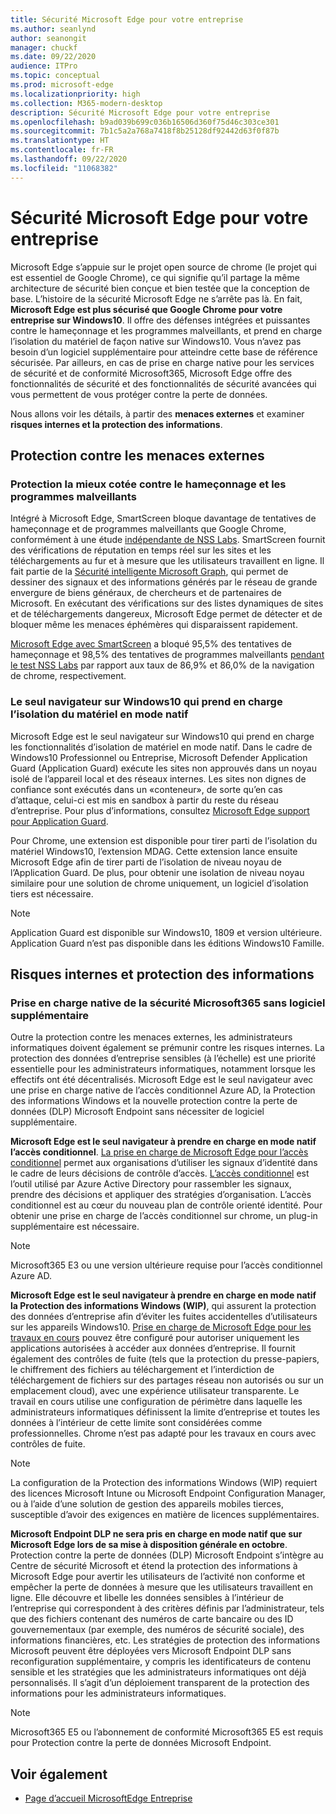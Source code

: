 ```yaml
---
title: Sécurité Microsoft Edge pour votre entreprise
ms.author: seanlynd
author: seanongit
manager: chuckf
ms.date: 09/22/2020
audience: ITPro
ms.topic: conceptual
ms.prod: microsoft-edge
ms.localizationpriority: high
ms.collection: M365-modern-desktop
description: Sécurité Microsoft Edge pour votre entreprise
ms.openlocfilehash: b9ad039b699c036b16506d360f75d46c303ce301
ms.sourcegitcommit: 7b1c5a2a768a7418f8b25128df92442d63f0f87b
ms.translationtype: HT
ms.contentlocale: fr-FR
ms.lasthandoff: 09/22/2020
ms.locfileid: "11068382"
---
```

# Sécurité Microsoft Edge pour votre entreprise

Microsoft Edge s’appuie sur le projet open source de chrome (le projet qui est essentiel de Google Chrome), ce qui signifie qu’il partage la même architecture de sécurité bien conçue et bien testée que la conception de base. L’histoire de la sécurité Microsoft Edge ne s’arrête pas là. En fait, **Microsoft Edge est plus sécurisé que Google Chrome pour votre entreprise sur Windows10**. Il offre des défenses intégrées et puissantes contre le hameçonnage et les programmes malveillants, et prend en charge l’isolation du matériel de façon native sur Windows10. Vous n’avez pas besoin d’un logiciel supplémentaire pour atteindre cette base de référence sécurisée. Par ailleurs, en cas de prise en charge native pour les services de sécurité et de conformité Microsoft365, Microsoft Edge offre des fonctionnalités de sécurité et des fonctionnalités de sécurité avancées qui vous permettent de vous protéger contre la perte de données.

Nous allons voir les détails, à partir des **menaces externes** et examiner **risques internes et la protection des informations**.

## Protection contre les menaces externes

### Protection la mieux cotée contre le hameçonnage et les programmes malveillants

Intégré à Microsoft Edge, SmartScreen bloque davantage de tentatives de hameçonnage et de programmes malveillants que Google Chrome, conformément à une étude [indépendante de NSS Labs](https://www.nsslabs.com/tested-technologies/web-browser-security-wbs/). SmartScreen fournit des vérifications de réputation en temps réel sur les sites et les téléchargements au fur et à mesure que les utilisateurs travaillent en ligne. Il fait partie de la [Sécurité intelligente Microsoft Graph](https://www.microsoft.com/microsoft-365/windows/intelligent-security), qui permet de dessiner des signaux et des informations générés par le réseau de grande envergure de biens généraux, de chercheurs et de partenaires de Microsoft. En exécutant des vérifications sur des listes dynamiques de sites et de téléchargements dangereux, Microsoft Edge permet de détecter et de bloquer même les menaces éphémères qui disparaissent rapidement.  

[Microsoft Edge avec SmartScreen](https://docs.microsoft.com//DeployEdge/microsoft-edge-security-smartscreen) a bloqué 95,5% des tentatives de hameçonnage et 98,5% des tentatives de programmes malveillants [pendant le test NSS Labs](https://www.nsslabs.com/tested-technologies/web-browser-security-wbs/) par rapport aux taux de 86,9% et 86,0% de la navigation de chrome, respectivement.

### Le seul navigateur sur Windows10 qui prend en charge l’isolation du matériel en mode natif

Microsoft Edge est le seul navigateur sur Windows10 qui prend en charge les fonctionnalités d’isolation de matériel en mode natif. Dans le cadre de Windows10 Professionnel ou Entreprise, Microsoft Defender Application Guard (Application Guard) exécute les sites non approuvés dans un noyau isolé de l’appareil local et des réseaux internes. Les sites non dignes de confiance sont exécutés dans un «conteneur», de sorte qu’en cas d’attaque, celui-ci est mis en sandbox à partir du reste du réseau d’entreprise. Pour plus d’informations, consultez [Microsoft Edge support pour Application Guard](https://docs.microsoft.com/DeployEdge/microsoft-edge-security-windows-defender-application-guard).

Pour Chrome, une extension est disponible pour tirer parti de l’isolation du matériel Windows10, l’extension MDAG. Cette extension lance ensuite Microsoft Edge afin de tirer parti de l’isolation de niveau noyau de l’Application Guard. De plus, pour obtenir une isolation de niveau noyau similaire pour une solution de chrome uniquement, un logiciel d’isolation tiers est nécessaire.

> [!NOTE]
> Application Guard est disponible sur Windows10, 1809 et version ultérieure. Application Guard n’est pas disponible dans les éditions Windows10 Famille.

## Risques internes et protection des informations

### Prise en charge native de la sécurité Microsoft365 sans logiciel supplémentaire

Outre la protection contre les menaces externes, les administrateurs informatiques doivent également se prémunir contre les risques internes. La protection des données d’entreprise sensibles (à l’échelle) est une priorité essentielle pour les administrateurs informatiques, notamment lorsque les effectifs ont été décentralisés. Microsoft Edge est le seul navigateur avec une prise en charge native de l’accès conditionnel Azure AD, la Protection des informations Windows et la nouvelle protection contre la perte de données (DLP) Microsoft Endpoint sans nécessiter de logiciel supplémentaire.

**Microsoft Edge est le seul navigateur à prendre en charge en mode natif l’accès conditionnel**. [La prise en charge de Microsoft Edge pour l’accès conditionnel](https://docs.microsoft.com/DeployEdge/security-overview#conditional-access) permet aux organisations d’utiliser les signaux d’identité dans le cadre de leurs décisions de contrôle d’accès. [L’accès conditionnel](https://docs.microsoft.com/azure/active-directory/conditional-access/overview) est l’outil utilisé par Azure Active Directory pour rassembler les signaux, prendre des décisions et appliquer des stratégies d’organisation. L’accès conditionnel est au cœur du nouveau plan de contrôle orienté identité. Pour obtenir une prise en charge de l’accès conditionnel sur chrome, un plug-in supplémentaire est nécessaire.

> [!NOTE]
> Microsoft365 E3 ou une version ultérieure requise pour l’accès conditionnel Azure AD.

**Microsoft Edge est le seul navigateur à prendre en charge en mode natif la Protection des informations Windows (WIP)**, qui assurent la protection des données d’entreprise afin d’éviter les fuites accidentelles d’utilisateurs sur les appareils Windows10. [Prise en charge de Microsoft Edge pour les travaux en cours](https://docs.microsoft.com/DeployEdge/microsoft-edge-security-windows-information-protection) pouvez être configuré pour autoriser uniquement les applications autorisées à accéder aux données d’entreprise. Il fournit également des contrôles de fuite (tels que la protection du presse-papiers, le chiffrement des fichiers au téléchargement et l’interdiction de téléchargement de fichiers sur des partages réseau non autorisés ou sur un emplacement cloud), avec une expérience utilisateur transparente. Le travail en cours utilise une configuration de périmètre dans laquelle les administrateurs informatiques définissent la limite d’entreprise et toutes les données à l’intérieur de cette limite sont considérées comme professionnelles. Chrome n’est pas adapté pour les travaux en cours avec contrôles de fuite.

> [!NOTE]
> La configuration de la Protection des informations Windows (WIP) requiert des licences Microsoft Intune ou Microsoft Endpoint Configuration Manager, ou à l’aide d’une solution de gestion des appareils mobiles tierces, susceptible d’avoir des exigences en matière de licences supplémentaires.

**Microsoft Endpoint DLP ne sera pris en charge en mode natif que sur Microsoft Edge lors de sa mise à disposition générale en octobre**. Protection contre la perte de données (DLP) Microsoft Endpoint s’intègre au Centre de sécurité Microsoft et étend la protection des informations à Microsoft Edge pour avertir les utilisateurs de l’activité non conforme et empêcher la perte de données à mesure que les utilisateurs travaillent en ligne. Elle découvre et libelle les données sensibles à l’intérieur de l’entreprise qui correspondent à des critères définis par l’administrateur, tels que des fichiers contenant des numéros de carte bancaire ou des ID gouvernementaux (par exemple, des numéros de sécurité sociale), des informations financières, etc. Les stratégies de protection des informations Microsoft peuvent être déployées vers Microsoft Endpoint DLP sans reconfiguration supplémentaire, y compris les identificateurs de contenu sensible et les stratégies que les administrateurs informatiques ont déjà personnalisés. Il s’agit d’un déploiement transparent de la protection des informations pour les administrateurs informatiques.

> [!NOTE]
> Microsoft365 E5 ou l’abonnement de conformité Microsoft365 E5 est requis pour Protection contre la perte de données Microsoft Endpoint.

## Voir également

- [Page d’accueil MicrosoftEdge Entreprise](https://aka.ms/EdgeEnterprise)

